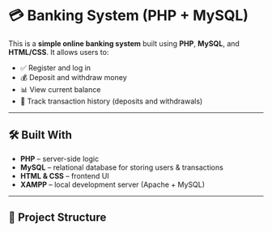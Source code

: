 # 💳 Banking System (PHP + MySQL)

This is a **simple online banking system** built using **PHP**, **MySQL**, and **HTML/CSS**. It allows users to:

- ✅ Register and log in
- 💰 Deposit and withdraw money
- 📊 View current balance
- 🧾 Track transaction history (deposits and withdrawals)

---

## 🛠️ Built With

- **PHP** – server-side logic
- **MySQL** – relational database for storing users & transactions
- **HTML & CSS** – frontend UI
- **XAMPP** – local development server (Apache + MySQL)

---

## 📁 Project Structure

